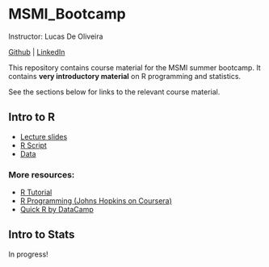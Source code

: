 # MSMI_Bootcamp

Instructor: Lucas De Oliveira

[Github](https://github.com/lbdeoliveira) | [LinkedIn](https://www.linkedin.com/in/lbdeoliveira)

This repository contains course material for the MSMI summer bootcamp. It contains **very introductory material** on R programming and statistics.

See the sections below for links to the relevant course material.

## Intro to R

* [Lecture slides](https://github.com/lbdeoliveira/MSMI_Bootcamp/blob/main/slides/Introduction%20to%20R.pdf)
* [R Script](https://github.com/lbdeoliveira/MSMI_Bootcamp/blob/main/Intro%20to%20R.R)
* [Data](https://github.com/lbdeoliveira/MSMI_Bootcamp/tree/main/data)

### More resources:

* [R Tutorial](https://www.tutorialspoint.com/r/index.htm)
* [R Programming (Johns Hopkins on Coursera)](https://www.coursera.org/learn/r-programming)
* [Quick R by DataCamp](https://www.statmethods.net)

## Intro to Stats

In progress!